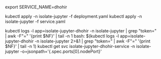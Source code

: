 export SERVICE_NAME=dhohir

kubectl apply -n isolate-jupyter -f deployment.yaml
kubectl apply -n isolate-jupyter -f service.yaml

kubectl logs -l app=isolate-jupyter-dhohir -n isolate-jupyter | grep "token=" | awk -F"=" '{print $NF}' | tail -n 1
bash: $(kubectl logs -l app=isolate-jupyter-dhohir -n isolate-jupyter 2>&1 | grep "token=" | awk -F"=" '{print $NF}' | tail -n 1)
kubectl get svc isolate-jupyter-dhohir-service -n isolate-jupyter -o=jsonpath='{.spec.ports[0].nodePort}'
